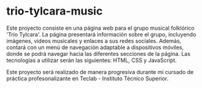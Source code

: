 # trio-tylcara-music

Este proyecto consiste en una página web para el grupo musical folklórico 'Trío Tylcara'. La página presentará información sobre el grupo, incluyendo imágenes, videos musicales y enlaces a sus redes sociales. Además, contará con un menú de navegación adaptable a dispositivos móviles, donde se podrá navegar hacia las diferentes secciones de la página. Las tecnologías a utilizar serán las siguientes: HTML, CSS y JavaScript.

Este proyecto será realizado de manera progresiva durante mi cursado de práctica profesonalizante en Teclab - Instituto Técnico Superior.
